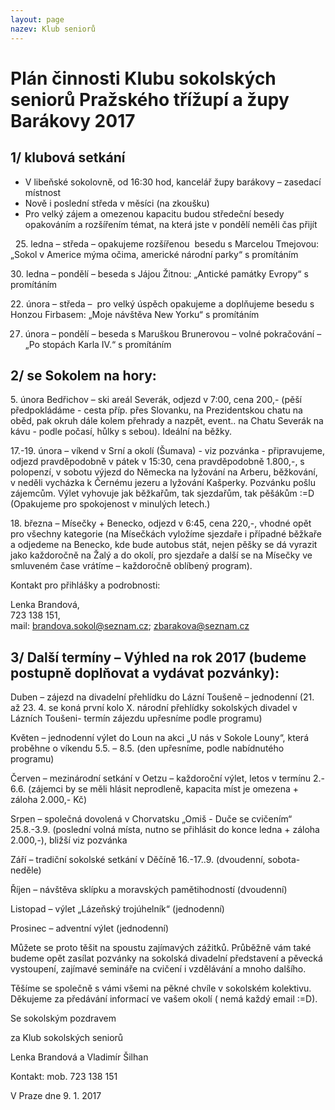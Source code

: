 ```yaml
---
layout: page
nazev: Klub seniorů
---
```


# Plán činnosti Klubu sokolských seniorů Pražského třížupí a župy Barákovy 2017

## 1/ klubová setkání 

* V libeňské sokolovně, od 16:30 hod, kancelář župy barákovy – zasedací místnost
* Nově i poslední středa v měsíci (na zkoušku)
* Pro velký zájem a omezenou kapacitu budou středeční besedy opakováním a rozšířením témat, na která jste v pondělí neměli čas přijít

 
25\. ledna – středa – opakujeme rozšířenou  besedu s Marcelou Tmejovou: „Sokol v Americe mýma očima, americké národní parky“ s promítáním

30\. ledna – pondělí – beseda s Jájou Žitnou: „Antické památky Evropy“ s promítáním

22\. února – středa –  pro velký úspěch opakujeme a doplňujeme besedu s Honzou Firbasem: „Moje návštěva New Yorku“ s promítáním

27. února – pondělí – beseda s Maruškou Brunerovou – volné pokračování – „Po stopách Karla IV.“ s promítáním

## 2/ se Sokolem na hory:

5\. února Bedřichov – ski areál Severák, odjezd v 7:00, cena 200,- (pěší předpokládáme - cesta příp. přes Slovanku, na Prezidentskou chatu na oběd, pak okruh dále kolem přehrady a nazpět, event.. na Chatu Severák na kávu - podle počasí, hůlky s sebou). Ideální na běžky.

17\.-19. února – víkend v Srní a okolí (Šumava) - viz pozvánka - připravujeme, odjezd pravděpodobně v pátek v 15:30, cena pravděpodobně 1.800,-, s polopenzí, v sobotu výjezd do Německa na lyžování na Arberu, běžkování, v neděli vycházka k Černému jezeru a lyžování Kašperky. Pozvánku pošlu zájemcům. Výlet vyhovuje jak běžkařům, tak sjezdařům, tak pěšákům :=D (Opakujeme pro spokojenost v minulých letech.)

18\. března – Mísečky + Benecko, odjezd v 6:45, cena 220,-, vhodné opět pro všechny kategorie (na Mísečkách vyložíme sjezdaře i případné běžkaře a odjedeme na Benecko, kde bude autobus stát, nejen pěšky se dá vyrazit jako každoročně na Žalý a do okolí, pro sjezdaře a další se na Mísečky ve smluveném čase vrátíme – každoročně oblíbený program).

Kontakt pro přihlášky a podrobnosti:

Lenka Brandová,  
723 138 151,  
mail: brandova.sokol@seznam.cz; zbarakova@seznam.cz

## 3/ Další termíny – Výhled na rok 2017 (budeme postupně doplňovat a vydávat pozvánky):

Duben – zájezd na divadelní přehlídku do Lázní Toušeně – jednodenní (21. až 23. 4. se koná první kolo X. národní přehlídky sokolských divadel v Lázních Toušeni- termín zájezdu upřesníme podle programu)

Květen – jednodenní výlet do Loun na akci „U nás v Sokole Louny“, která proběhne o víkendu 5.5. – 8.5. (den upřesníme, podle nabídnutého programu)

Červen – mezinárodní setkání v Oetzu – každoroční výlet, letos v termínu 2.- 6.6. (zájemci by se měli hlásit neprodleně, kapacita míst je omezena + záloha 2.000,- Kč)

Srpen – společná dovolená v Chorvatsku „Omiš - Duče se cvičením“ 25.8.-3.9. (poslední volná místa, nutno se přihlásit do konce ledna + záloha 2.000,-), bližší viz pozvánka

Září – tradiční sokolské setkání v Děčíně 16.-17..9. (dvoudenní, sobota-neděle)

Říjen – návštěva sklípku a moravských pamětihodností (dvoudenní)

Listopad – výlet „Lázeňský trojúhelník“ (jednodenní)

Prosinec – adventní výlet (jednodenní)

Můžete se proto těšit na spoustu zajímavých zážitků. Průběžně vám také budeme opět zasílat pozvánky na sokolská divadelní představení a pěvecká vystoupení, zajímavé semináře na cvičení i vzdělávání a mnoho dalšího.

Těšíme se společně s vámi všemi na pěkné chvíle v sokolském kolektivu. Děkujeme za předávání informací ve vašem okolí ( nemá každý email :=D).

Se sokolským pozdravem 

za Klub sokolských seniorů

Lenka Brandová a Vladimír Šilhan

Kontakt: mob. 723 138 151

V Praze dne 9. 1. 2017